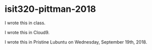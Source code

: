 # isit320-pittman-2018

I wrote this in class.

I wrote this in Cloud9.

I wrote this in Pristine Lubuntu on Wednesday, September 19th, 2018.
